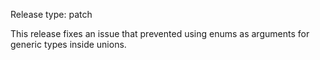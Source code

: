 Release type: patch

This release fixes an issue that prevented using enums as
arguments for generic types inside unions.
